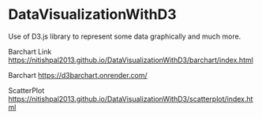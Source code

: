 # DataVisualizationWithD3
Use of D3.js library to represent some data graphically and much more.


Barchart Link https://nitishpal2013.github.io/DataVisualizationWithD3/barchart/index.html

Barchart https://d3barchart.onrender.com/

ScatterPlot https://nitishpal2013.github.io/DataVisualizationWithD3/scatterplot/index.html